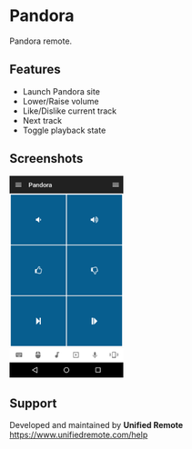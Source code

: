 # Pandora
Pandora remote.

## Features
*  Launch Pandora site
*  Lower/Raise volume
*  Like/Dislike current track
*  Next track
*  Toggle playback state

## Screenshots
<img src="ignore/screen.png" width="200" />

## Support
Developed and maintained by **Unified Remote**  
https://www.unifiedremote.com/help